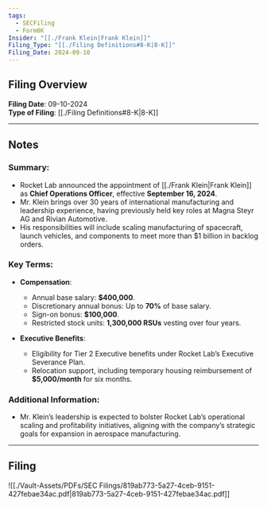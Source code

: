 ```yaml
---
tags:
  - SECFiling
  - Form8K
Insider: "[[./Frank Klein|Frank Klein]]"
Filing_Type: "[[./Filing Definitions#8-K|8-K]]"
Filing_Date: 2024-09-10
---
```


## Filing Overview

**Filing Date**: 09-10-2024  
**Type of Filing**: [[./Filing Definitions#8-K|8-K]]  

---

## Notes

### Summary:
- Rocket Lab announced the appointment of [[./Frank Klein|Frank Klein]] as **Chief Operations Officer**, effective **September 16, 2024**.
- Mr. Klein brings over 30 years of international manufacturing and leadership experience, having previously held key roles at Magna Steyr AG and Rivian Automotive.
- His responsibilities will include scaling manufacturing of spacecraft, launch vehicles, and components to meet more than $1 billion in backlog orders.

### Key Terms:
- **Compensation**:
  - Annual base salary: **$400,000**.
  - Discretionary annual bonus: Up to **70%** of base salary.
  - Sign-on bonus: **$100,000**.
  - Restricted stock units: **1,300,000 RSUs** vesting over four years.

- **Executive Benefits**:
  - Eligibility for Tier 2 Executive benefits under Rocket Lab’s Executive Severance Plan.
  - Relocation support, including temporary housing reimbursement of **$5,000/month** for six months.

### Additional Information:
- Mr. Klein’s leadership is expected to bolster Rocket Lab’s operational scaling and profitability initiatives, aligning with the company’s strategic goals for expansion in aerospace manufacturing.

---

## Filing

![[./Vault-Assets/PDFs/SEC Filings/819ab773-5a27-4ceb-9151-427febae34ac.pdf|819ab773-5a27-4ceb-9151-427febae34ac.pdf]]
